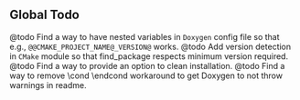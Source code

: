 Global Todo
------

@todo Find a way to have nested variables in `Doxygen` config file so that e.g., `@@CMAKE_PROJECT_NAME@_VERSION@` works.
@todo Add version detection in `CMake` module so that find_package respects minimum version required.
@todo Find a way to provide an option to clean installation.
@todo Find a way to remove \cond \endcond workaround to get Doxygen to not throw warnings in readme.
